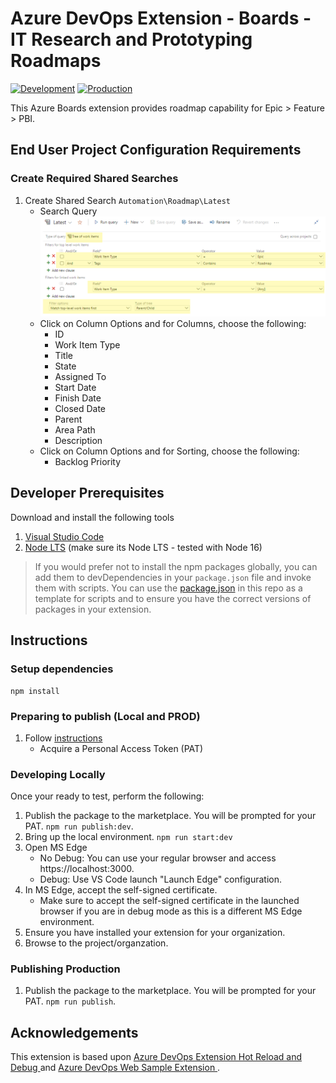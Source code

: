 # Azure DevOps Extension - Boards - IT Research and Prototyping Roadmaps

[![Development](https://github.com/sara-sabr/rp-azuredevops-roadmaps/actions/workflows/development.yml/badge.svg)](https://github.com/sara-sabr/rp-azuredevops-roadmaps/actions/workflows/development.yml)
[![Production](https://github.com/sara-sabr/rp-azuredevops-roadmapsactions/workflows/production.yml/badge.svg)](https://github.com/sara-sabr/rp-azuredevops-roadmaps/actions/workflows/production.yml)

This Azure Boards extension provides roadmap capability for Epic > Feature > PBI.

## End User Project Configuration Requirements

### Create Required Shared Searches
1. Create Shared Search ```Automation\Roadmap\Latest```
   - Search Query ![Search Query Settings for Latest Status Report](/docs/roadmap-latest-query.png)
   - Click on Column Options and for Columns, choose the following:
      - ID
      - Work Item Type
      - Title
      - State
      - Assigned To
      - Start Date
      - Finish Date
      - Closed Date
      - Parent
      - Area Path
      - Description
   - Click on Column Options and for Sorting, choose the following:
       - Backlog Priority

## Developer Prerequisites

Download and install the following tools

1. [Visual Studio Code](https://code.visualstudio.com/download)
2. [Node LTS](https://nodejs.org/en/download/) (make sure its Node LTS - tested with Node 16)

> If you would prefer not to install the npm packages globally, you can add them to devDependencies in your `package.json` file and invoke them with scripts. You can use the [package.json](./package.json) in this repo as a template for scripts and to ensure you have the correct versions of packages in your extension.

## Instructions

### Setup dependencies

```
npm install
```

### Preparing to publish (Local and PROD)

1. Follow [instructions](https://docs.microsoft.com/en-us/azure/devops/extend/publish/command-line?view=azure-devops)
    - Acquire a Personal Access Token (PAT)

### Developing Locally

Once your ready to test, perform the following:

1. Publish the package to the marketplace. You will be prompted for your PAT.
   ```npm run publish:dev```.
2. Bring up the local environment.
   ```npm run start:dev```
3. Open MS Edge
    - No Debug: You can use your regular browser and access https://localhost:3000.
    - Debug: Use VS Code launch "Launch Edge" configuration.
4. In MS Edge, accept the self-signed certificate.
    - Make sure to accept the self-signed certificate in the launched browser if you are in debug mode as this is a different MS Edge environment.
5. Ensure you have installed your extension for your organization.
6. Browse to the project/organzation.

### Publishing Production

1. Publish the package to the marketplace. You will be prompted for your PAT.
   ```npm run publish```.

## Acknowledgements

This extension is based upon [Azure DevOps Extension Hot Reload and Debug
](https://github.com/microsoft/azure-devops-extension-hot-reload-and-debug) and [Azure DevOps Web Sample Extension
](https://github.com/microsoft/azure-devops-extension-sample).
